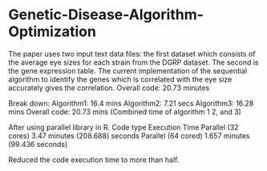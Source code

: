 # Genetic-Disease-Algorithm-Optimization

The paper uses two input text data files: the first dataset which consists of the average eye sizes for each strain from the DGRP dataset. The second is the gene expression table. The current implementation of the sequential algorithm to identify the genes which is correlated with the eye size accurately gives the correlation. 
Overall code: 20.73 minutes

Break down:
Algorithm1: 16.4 mins
Algorithm2: 7.21 secs
Algorithm3: 16.28 mins 
Overall code: 20.73 mins (Combined time of algorithm 1 2, and 3)


After using parallel library in R. 
Code type	Execution Time
Parallel (32 cores)	3.47 minutes  (208.688) seconds
Parallel (64 cored)	1.657 minutes (99.436 seconds)

Reduced the code execution time to more than half. 

